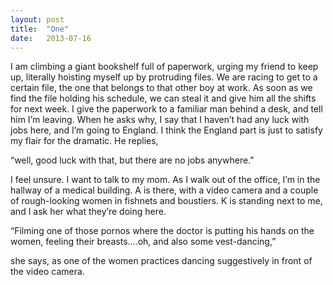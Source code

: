 ```yaml
---
layout: post
title:  "One"
date:   2013-07-16
---
```


I am climbing a giant bookshelf full of paperwork, urging my friend to keep up, literally hoisting myself up by protruding files. We are racing to get to a certain file, the one that belongs to that other boy at work. As soon as we find the file holding his schedule, we can steal it and give him all the shifts for next week. I give the paperwork to a familiar man behind a desk, and tell him I’m leaving. When he asks why, I say that I haven’t had any luck with jobs here, and I’m going to England. I think the England part is just to satisfy my flair for the dramatic. He replies, 

“well, good luck with that, but there are no jobs anywhere.” 

I feel unsure. I want to talk to my mom. As I walk out of the office, I’m in the hallway of a medical building. A is there, with a video camera and a couple of rough-looking women in fishnets and boustiers. K is standing next to me, and I ask her what they’re doing here. 

“Filming one of those pornos where the doctor is putting his hands on the women, feeling their breasts....oh, and also some vest-dancing,” 

she says, as one of the women practices dancing suggestively in front of the video camera.


